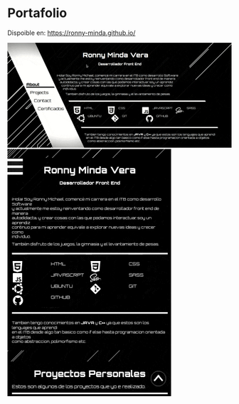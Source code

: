 # Portafolio

Dispoible en: https://ronny-minda.github.io/

![Imagen del proyecto](./assets/desktop.gif)
![Imagen del proyecto](./assets/movil.gif)
